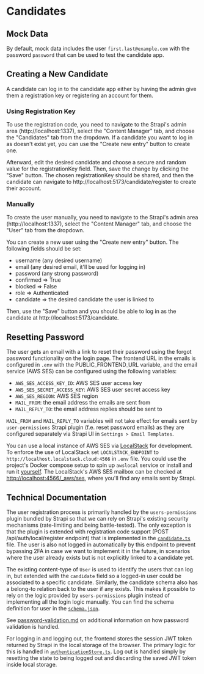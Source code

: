 # Candidates

## Mock Data

By default, mock data includes the user `first.last@example.com` with the password `password` that can be used to test the candidate app.

## Creating a New Candidate

A candidate can log in to the candidate app either by having the admin give them a registration key or registering an account for them.

### Using Registration Key

To use the registration code, you need to navigate to the Strapi's admin area (http://localhost:1337), select the "Content Manager" tab, and choose the "Candidates" tab from the dropdown. If a candidate you want to log in as doesn't exist yet, you can use the "Create new entry" button to create one.

Afterward, edit the desired candidate and choose a secure and random value for the registrationKey field. Then, save the change by clicking the "Save" button. The chosen registrationKey should be shared, and then the candidate can navigate to http://localhost:5173/candidate/register to create their account.

### Manually

To create the user manually, you need to navigate to the Strapi's admin area (http://localhost:1337), select the "Content Manager" tab, and choose the "User" tab from the dropdown.

You can create a new user using the "Create new entry" button. The following fields should be set:

- username (any desired username)
- email (any desired email, it'll be used for logging in)
- password (any strong password)
- confirmed => True
- blocked => False
- role => Authenticated
- candidate => the desired candidate the user is linked to

Then, use the "Save" button and you should be able to log in as the candidate at http://localhost:5173/candidate.

## Resetting Password

The user gets an email with a link to reset their password using the forgot password functionality on the login page. The frontend URL in the emails is configured in `.env` with the PUBLIC_FRONTEND_URL variable, and the email service (AWS SES) can be configured using the following variables:

- `AWS_SES_ACCESS_KEY_ID`: AWS SES user access key
- `AWS_SES_SECRET_ACCESS_KEY`: AWS SES user secret access key
- `AWS_SES_REGION`: AWS SES region
- `MAIL_FROM`: the email address the emails are sent from
- `MAIL_REPLY_TO`: the email address replies should be sent to

`MAIL_FROM` and `MAIL_REPLY_TO` variables will not take effect for emails sent by `user-permissions` Strapi plugin (f.e. reset password emails) as they are configured separately via Strapi UI in `Settings > Email Templates`.

You can use a local instance of AWS SES via [LocalStack](https://docs.localstack.cloud/user-guide/aws/ses/) for development. To enforce the use of LocalStack set `LOCALSTACK_ENDPOINT` to `http://localhost.localstack.cloud:4566` in `.env` file. You could use the project's Docker compose setup to spin up `awslocal` service or install and run it [yourself](https://docs.localstack.cloud/getting-started/installation/). The LocalStack's AWS SES mailbox can be checked at [http://localhost:4566/\_aws/ses](http://localhost:4566/_aws/ses), where you'll find any emails sent by Strapi.

## Technical Documentation

The user registration process is primarily handled by the `users-permissions` plugin bundled by Strapi so that we can rely on Strapi's existing security mechanisms (rate-limiting and being battle-tested). The only exception is that the plugin is extended with registration code support (POST /api/auth/local/register endpoint) that is implemented in the [`candidate.ts`](/backend/vaa-strapi/src/extensions/users-permissions/controllers/candidate.ts) file. The user is also not logged in automatically by this endpoint to prevent bypassing 2FA in case we want to implement it in the future, in scenarios where the user already exists but is not explicitly linked to a candidate yet.

The existing content-type of `User` is used to identify the users that can log in, but extended with the `candidate` field so a logged-in user could be associated to a specific candidate. Similarly, the candidate schema also has a belong-to relation back to the user if any exists. This makes it possible to rely on the logic provided by `users-permissions` plugin instead of implementing all the login logic manually. You can find the schema definition for user in the [`schema.json`](/backend/vaa-strapi/src/extensions/users-permissions/content-types/user/schema.json).

See [password-validation.md](./password-validation.md) on additional information on how password validation is handled.

For logging in and logging out, the frontend stores the session JWT token returned by Strapi in the local storage of the browser. The primary logic for this is handled in [`authenticationStore.ts`](/frontend/src/lib/utils/authenticationStore.ts). Log out is handled simply by resetting the state to being logged out and discarding the saved JWT token inside local storage.
